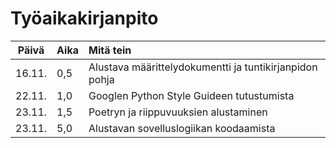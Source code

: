 # Työaikakirjanpito

| Päivä | Aika | Mitä tein |
| :----:|:-----|:----------|
| 16.11.| 0,5  | Alustava määrittelydokumentti ja tuntikirjanpidon pohja |
| 22.11.| 1,0  | Googlen Python Style Guideen tutustumista |
| 23.11.| 1,5  | Poetryn ja riippuvuuksien alustaminen |
| 23.11.| 5,0  | Alustavan sovelluslogiikan koodaamista |
